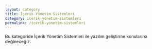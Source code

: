 ```yaml
---
layout: category
title: İçerik Yönetim Sistemleri
category: icerik-yonetim-sistemleri
permalink: /icerik-yonetim-sistemleri
---
```


<div class="message">
  Bu kategoride İçerik Yönetim Sistemleri ile yazılım geliştirme konularına değineceğiz. 
</div>

